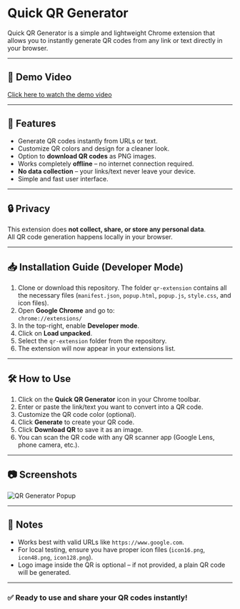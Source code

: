 # Quick QR Generator

Quick QR Generator is a simple and lightweight Chrome extension that allows you to instantly generate QR codes from any link or text directly in your browser. 

---

## 🎥 Demo Video

[Click here to watch the demo video](images/demo.mp4)

---

## 🚀 Features

- Generate QR codes instantly from URLs or text.  
- Customize QR colors and design for a cleaner look.  
- Option to **download QR codes** as PNG images.  
- Works completely **offline** – no internet connection required.  
- **No data collection** – your links/text never leave your device.  
- Simple and fast user interface.  

---

## 🔒 Privacy

This extension does **not collect, share, or store any personal data**.  
All QR code generation happens locally in your browser.

---

## 📥 Installation Guide (Developer Mode)

1. Clone or download this repository. The folder `qr-extension` contains all the necessary files (`manifest.json`, `popup.html`, `popup.js`, `style.css`, and icon files).  
2. Open **Google Chrome** and go to:  
   `chrome://extensions/`  
3. In the top-right, enable **Developer mode**.  
4. Click on **Load unpacked**.  
5. Select the `qr-extension` folder from the repository.  
6. The extension will now appear in your extensions list.  

---
## 🛠️ How to Use

1. Click on the **Quick QR Generator** icon in your Chrome toolbar.  
2. Enter or paste the link/text you want to convert into a QR code.  
3. Customize the QR code color (optional).  
4. Click **Generate** to create your QR code.  
5. Click **Download QR** to save it as an image.  
6. You can scan the QR code with any QR scanner app (Google Lens, phone camera, etc.).  

---

## 📷 Screenshots


![QR Generator Popup](images/ss.png)


---

## 📌 Notes

- Works best with valid URLs like `https://www.google.com`.  
- For local testing, ensure you have proper icon files (`icon16.png`, `icon48.png`, `icon128.png`).  
- Logo image inside the QR is optional – if not provided, a plain QR code will be generated.  

---

### ✅ Ready to use and share your QR codes instantly!
